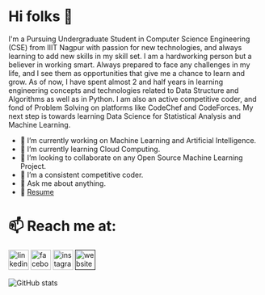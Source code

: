 # Hi folks 👋

I'm a Pursuing Undergraduate Student in Computer Science Engineering (CSE) from IIIT 
Nagpur with passion for new technologies, and always learning to add new skills in 
my skill set.
                         I am a hardworking person but a believer in working smart. 
Always prepared to face any challenges in my life, and I see them as opportunities 
that give me a chance to learn and grow. 
                     As of now, I have spent almost 2 and half years in learning engineering
concepts and technologies related to Data Structure and Algorithms as well as in
Python. 
        I am also an active competitive coder, and fond of Problem Solving on platforms like CodeChef and CodeForces. My next
step is towards learning Data Science for Statistical Analysis and Machine Learning.

- 🔭 I’m currently working on Machine Learning and Artificial Intelligence. 
- 🌱 I’m currently learning Cloud Computing.
- 👯 I’m looking to collaborate on any Open Source Machine Learning Project.
- 🤔 I’m a consistent competitive coder.
- 💬 Ask me about anything. 
- 📝 [Resume](https://drive.google.com/file/d/1RpGAap2iVFO1B8Yb5QJpmeUbvRvkDd3w/view?usp=sharing)
# 📫 Reach me at:
[<img src='https://cdn.jsdelivr.net/npm/simple-icons@3.0.1/icons/linkedin.svg' alt='linkedin' height='40'>](https://www.linkedin.com/in/mahesh-vaishnav-9ba99a192/)  [<img src='https://cdn.jsdelivr.net/npm/simple-icons@3.0.1/icons/facebook.svg' alt='facebook' height='40'>](https://www.facebook.com/mahesh.vaishnav.94009/)  [<img src='https://cdn.jsdelivr.net/npm/simple-icons@3.0.1/icons/instagram.svg' alt='instagram' height='40'>](https://www.instagram.com/_vaishnav_2001/)    [<img src='https://cdn.jsdelivr.net/npm/simple-icons@3.0.1/icons/icloud.svg' alt='website' height='40'>]()  

![GitHub stats](https://github-readme-stats.vercel.app/api?username=markMahesh&show_icons=true)  

